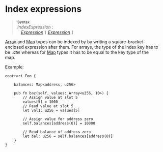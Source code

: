 # Index expressions

> **<sup>Syntax</sup>**\
> _IndexExpression_ :\
> &nbsp;&nbsp; [_Expression_] `[` [_Expression_] `]`

[Array] and [Map] types can be indexed by by writing a square-bracket-enclosed expression after them. For arrays, the type of the index key has to be `u256` whereas for [Map] types it has to be equal to the key type of the map.


Example:

```fe
contract Foo {

    balances: Map<address, u256>

    pub fn baz(self, values: Array<u256, 10>) {
        // Assign value at slot 5
        values[5] = 1000
        // Read value at slot 5
        let val1: u256 = values[5]

        // Assign value for address zero
        self.balances[address(0)] = 10000

        // Read balance of address zero
        let bal: u256 = self.balances[address(0)]
    }
}
```

[_Expression_]: ./index.md
[Array]: ../type_system/types/array.md
[Map]: ../type_system/types/map.md
